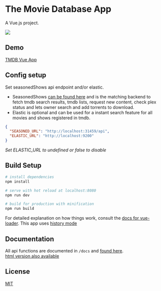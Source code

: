 # The Movie Database App

A Vue.js project.

![](https://github.com/dmtrbrl/tmdb-app/blob/master/docs/demo.gif)

## Demo

[TMDB Vue App](https://tmdb-vue-app.herokuapp.com/)

## Config setup
Set seasonedShows api endpoint and/or elastic.   
 - SeasonedShows [can be found here](https://github.com/kevinmidboe/seasonedshows) and is the matching backend to fetch tmdb search results, tmdb lists, request new content, check plex status and lets owner search and add torrents to download.
 - Elastic is optional and can be used for a instant search feature for all movies and shows registered in tmdb.

```json
{
  "SEASONED_URL": "http://localhost:31459/api",
  "ELASTIC_URL": "http://localhost:9200"
}
```
*Set ELASTIC_URL to undefined or false to disable*

## Build Setup

``` bash
# install dependencies
npm install

# serve with hot reload at localhost:8080
npm run dev

# build for production with minification
npm run build
```

For detailed explanation on how things work, consult the [docs for vue-loader](http://vuejs.github.io/vue-loader).
This app uses [history mode](https://router.vuejs.org/en/essentials/history-mode.html)

## Documentation
All api functions are documented in `/docs` and [found here](docs/api.md).  
[html version also available](http://htmlpreview.github.io/?https://github.com/KevinMidboe/seasoned/blob/release/v2/docs/api/index.html)

## License
[MIT](https://github.com/dmtrbrl/tmdb-app/blob/master/LICENSE)

